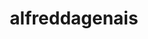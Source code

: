 ---
title: alfreddagenais
github: https://github.com/alfreddagenais
mode: dark
transition: 3s
archetype:
  - Little Bit of Everything
---